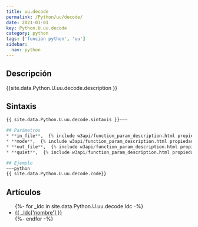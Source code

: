 ```yaml
---
title: uu.decode
permalink: /Python/uu/decode/
date: 2021-01-01
key: Python.U.uu.decode
category: python
tags: ['funcion python', 'uu']
sidebar: 
  nav: python
---
```


## Descripción
{{site.data.Python.U.uu.decode.description }}

## Sintaxis
~~~python
{{ site.data.Python.U.uu.decode.sintaxis }}~~~

## Parámetros
* **in_file**,  {% include w3api/function_param_description.html propiedad=site.data.Python.U.uu.decode valor="in_file" %}
* **mode**,  {% include w3api/function_param_description.html propiedad=site.data.Python.U.uu.decode valor="mode" %}
* **out_file**,  {% include w3api/function_param_description.html propiedad=site.data.Python.U.uu.decode valor="out_file" %}
* **quiet**,  {% include w3api/function_param_description.html propiedad=site.data.Python.U.uu.decode valor="quiet" %}

## Ejemplo
~~~python
{{ site.data.Python.U.uu.decode.code}}
~~~

## Artículos
<ul>
{%- for _ldc in site.data.Python.U.uu.decode.ldc -%}
   <li>
       <a href="{{_ldc['url'] }}">{{ _ldc['nombre'] }}</a>
   </li>
{%- endfor -%}
</ul>
